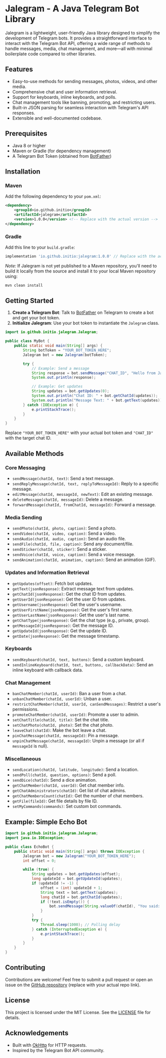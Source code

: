 # Jalegram - A Java Telegram Bot Library

Jalegram is a lightweight, user-friendly Java library designed to simplify the development of Telegram bots. It provides a straightforward interface to interact with the Telegram Bot API, offering a wide range of methods to handle messages, media, chat management, and more—all with minimal boilerplate code compared to other libraries.

## Features
- Easy-to-use methods for sending messages, photos, videos, and other media.
- Comprehensive chat and user information retrieval.
- Support for keyboards, inline keyboards, and polls.
- Chat management tools like banning, promoting, and restricting users.
- Built-in JSON parsing for seamless interaction with Telegram's API responses.
- Extensible and well-documented codebase.

## Prerequisites
- Java 8 or higher
- Maven or Gradle (for dependency management)
- A Telegram Bot Token (obtained from [BotFather](https://t.me/BotFather))

## Installation

### Maven
Add the following dependency to your `pom.xml`:
```xml
<dependency>
    <groupId>io.github.initio</groupId>
    <artifactId>jalegram</artifactId>
    <version>1.0.0</version> <!-- Replace with the actual version -->
</dependency>
```

### Gradle
Add this line to your `build.gradle`:
```gradle
implementation 'io.github.initio:jalegram:1.0.0' // Replace with the actual version
```

*Note:* If Jalegram is not yet published to a Maven repository, you'll need to build it locally from the source and install it to your local Maven repository using:
```bash
mvn clean install
```

## Getting Started

1. **Create a Telegram Bot**: Talk to [BotFather](https://t.me/BotFather) on Telegram to create a bot and get your bot token.
2. **Initialize Jalegram**: Use your bot token to instantiate the `Jalegram` class.

```java
import io.github.initio.jalegram.Jalegram;

public class MyBot {
    public static void main(String[] args) {
        String botToken = "YOUR_BOT_TOKEN_HERE";
        Jalegram bot = new Jalegram(botToken);

        try {
            // Example: Send a message
            String response = bot.sendMessage("CHAT_ID", "Hello from Jalegram!");
            System.out.println(response);

            // Example: Get updates
            String updates = bot.getUpdates(0);
            System.out.println("Chat ID: " + bot.getChatId(updates));
            System.out.println("Message Text: " + bot.getText(updates));
        } catch (IOException e) {
            e.printStackTrace();
        }
    }
}
```

Replace `"YOUR_BOT_TOKEN_HERE"` with your actual bot token and `"CHAT_ID"` with the target chat ID.

## Available Methods

### Core Messaging
- `sendMessage(chatId, text)`: Send a text message.
- `sendReplyMessage(chatId, text, replyToMessageId)`: Reply to a specific message.
- `editMessage(chatId, messageId, newText)`: Edit an existing message.
- `deleteMessage(chatId, messageId)`: Delete a message.
- `forwardMessage(chatId, fromChatId, messageId)`: Forward a message.

### Media Sending
- `sendPhoto(chatId, photo, caption)`: Send a photo.
- `sendVideo(chatId, video, caption)`: Send a video.
- `sendAudio(chatId, audio, caption)`: Send an audio file.
- `sendFile(chatId, file, caption)`: Send any document/file.
- `sendSticker(chatId, sticker)`: Send a sticker.
- `sendVoice(chatId, voice, caption)`: Send a voice message.
- `sendAnimation(chatId, animation, caption)`: Send an animation (GIF).

### Updates and Information Retrieval
- `getUpdates(offset)`: Fetch bot updates.
- `getText(jsonResponse)`: Extract message text from updates.
- `getChatId(jsonResponse)`: Get the chat ID from updates.
- `getUserId(jsonResponse)`: Get the user ID from updates.
- `getUsername(jsonResponse)`: Get the user's username.
- `getUserFirstName(jsonResponse)`: Get the user's first name.
- `getUserLastName(jsonResponse)`: Get the user's last name.
- `getChatType(jsonResponse)`: Get the chat type (e.g., private, group).
- `getMessageId(jsonResponse)`: Get the message ID.
- `getUpdateId(jsonResponse)`: Get the update ID.
- `getDate(jsonResponse)`: Get the message timestamp.

### Keyboards
- `sendKeyboard(chatId, text, buttons)`: Send a custom keyboard.
- `sendInlineKeyboard(chatId, text, buttons, callbackData)`: Send an inline keyboard with callback data.

### Chat Management
- `banChatMember(chatId, userId)`: Ban a user from a chat.
- `unbanChatMember(chatId, userId)`: Unban a user.
- `restrictChatMember(chatId, userId, canSendMessages)`: Restrict a user's permissions.
- `promoteChatMember(chatId, userId)`: Promote a user to admin.
- `setChatTitle(chatId, title)`: Set the chat title.
- `setChatPhoto(chatId, photo)`: Set the chat photo.
- `leaveChat(chatId)`: Make the bot leave a chat.
- `pinChatMessage(chatId, messageId)`: Pin a message.
- `unpinChatMessage(chatId, messageId)`: Unpin a message (or all if `messageId` is null).

### Miscellaneous
- `sendLocation(chatId, latitude, longitude)`: Send a location.
- `sendPoll(chatId, question, options)`: Send a poll.
- `sendDice(chatId)`: Send a dice animation.
- `getChatMember(chatId, userId)`: Get chat member info.
- `getChatAdministrators(chatId)`: Get list of chat admins.
- `getChatMembersCount(chatId)`: Get the number of chat members.
- `getFile(fileId)`: Get file details by file ID.
- `setMyCommands(commands)`: Set custom bot commands.

## Example: Simple Echo Bot

```java
import io.github.initio.jalegram.Jalegram;
import java.io.IOException;

public class EchoBot {
    public static void main(String[] args) throws IOException {
        Jalegram bot = new Jalegram("YOUR_BOT_TOKEN_HERE");
        int offset = 0;

        while (true) {
            String updates = bot.getUpdates(offset);
            long updateId = bot.getUpdateId(updates);
            if (updateId != -1) {
                offset = (int) updateId + 1;
                String text = bot.getText(updates);
                long chatId = bot.getChatId(updates);
                if (!text.isEmpty()) {
                    bot.sendMessage(String.valueOf(chatId), "You said: " + text);
                }
            }
            try {
                Thread.sleep(1000); // Polling delay
            } catch (InterruptedException e) {
                e.printStackTrace();
            }
        }
    }
}
```

## Contributing
Contributions are welcome! Feel free to submit a pull request or open an issue on the [GitHub repository](https://github.com/yourusername/jalegram) (replace with your actual repo link).

## License
This project is licensed under the MIT License. See the [LICENSE](LICENSE) file for details.

## Acknowledgements
- Built with [OkHttp](https://square.github.io/okhttp/) for HTTP requests.
- Inspired by the Telegram Bot API community.
